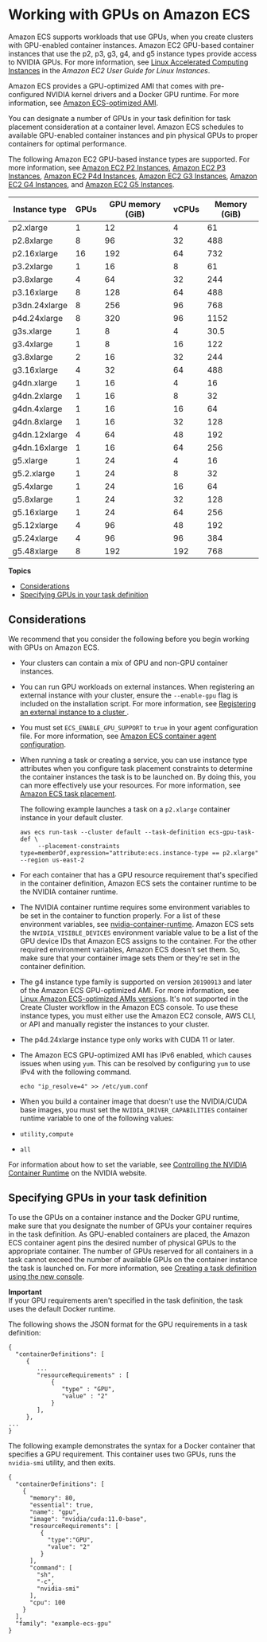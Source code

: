 # Working with GPUs on Amazon ECS<a name="ecs-gpu"></a>

Amazon ECS supports workloads that use GPUs, when you create clusters with GPU\-enabled container instances\. Amazon EC2 GPU\-based container instances that use the p2, p3, g3, g4, and g5 instance types provide access to NVIDIA GPUs\. For more information, see [Linux Accelerated Computing Instances](https://docs.aws.amazon.com/AWSEC2/latest/UserGuide/accelerated-computing-instances.html) in the *Amazon EC2 User Guide for Linux Instances*\.

Amazon ECS provides a GPU\-optimized AMI that comes with pre\-configured NVIDIA kernel drivers and a Docker GPU runtime\. For more information, see [Amazon ECS\-optimized AMI](ecs-optimized_AMI.md)\.

You can designate a number of GPUs in your task definition for task placement consideration at a container level\. Amazon ECS schedules to available GPU\-enabled container instances and pin physical GPUs to proper containers for optimal performance\. 

The following Amazon EC2 GPU\-based instance types are supported\. For more information, see [Amazon EC2 P2 Instances](https://aws.amazon.com/ec2/instance-types/p2/), [Amazon EC2 P3 Instances](https://aws.amazon.com/ec2/instance-types/p3/), [Amazon EC2 P4d Instances](https://aws.amazon.com/ec2/instance-types/p4/), [Amazon EC2 G3 Instances](https://aws.amazon.com/ec2/instance-types/g3/), [Amazon EC2 G4 Instances](https://aws.amazon.com/ec2/instance-types/g4/), and [Amazon EC2 G5 Instances](https://aws.amazon.com/ec2/instance-types/g5/)\.


|  Instance type  |  GPUs  |  GPU memory \(GiB\)  |  vCPUs  |  Memory \(GiB\)  | 
| --- | --- | --- | --- | --- | 
|  p2\.xlarge  |  1  |  12  |  4  |  61  | 
|  p2\.8xlarge  |  8  |  96  |  32  |  488  | 
|  p2\.16xlarge  |  16  |  192  |  64  |  732  | 
|  p3\.2xlarge  |  1  |  16  |  8  |  61  | 
|  p3\.8xlarge  |  4  |  64  |  32  |  244  | 
|  p3\.16xlarge  |  8  |  128  |  64  |  488  | 
|  p3dn\.24xlarge  |  8  |  256  |  96  |  768  | 
|  p4d\.24xlarge  | 8 | 320 | 96 | 1152 | 
|  g3s\.xlarge  |  1  |  8  |  4  |  30\.5  | 
|  g3\.4xlarge  |  1  |  8  |  16  |  122  | 
|  g3\.8xlarge  |  2  |  16  |  32  |  244  | 
|  g3\.16xlarge  |  4  |  32  |  64  |  488  | 
|  g4dn\.xlarge  |  1  |  16  |  4  |  16  | 
|  g4dn\.2xlarge  |  1  |  16  |  8  |  32  | 
|  g4dn\.4xlarge  |  1  |  16  |  16  |  64  | 
|  g4dn\.8xlarge  |  1  |  16  |  32  |  128  | 
|  g4dn\.12xlarge  |  4  |  64  |  48  |  192  | 
|  g4dn\.16xlarge  |  1  |  16  |  64  |  256  | 
|  g5\.xlarge  |  1  |  24  |  4  |  16  | 
|  g5\.2\.xlarge  |  1  |  24  |  8  |  32  | 
|  g5\.4xlarge  |  1  |  24  |  16  |  64  | 
|  g5\.8xlarge  |  1  |  24  |  32  |  128  | 
|  g5\.16xlarge  |  1  |  24  |  64  |  256  | 
|  g5\.12xlarge  |  4  |  96  |  48  |  192  | 
|  g5\.24xlarge  |  4  |  96  |  96  |  384  | 
|  g5\.48xlarge  |  8  |  192  |  192  |  768  | 

**Topics**
+ [Considerations](#gpu-considerations)
+ [Specifying GPUs in your task definition](#ecs-gpu-specifying)

## Considerations<a name="gpu-considerations"></a>

We recommend that you consider the following before you begin working with GPUs on Amazon ECS\.
+ Your clusters can contain a mix of GPU and non\-GPU container instances\.
+ You can run GPU workloads on external instances\. When registering an external instance with your cluster, ensure the `--enable-gpu` flag is included on the installation script\. For more information, see [Registering an external instance to a cluster ](ecs-anywhere-registration.md)\.
+ You must set `ECS_ENABLE_GPU_SUPPORT` to `true` in your agent configuration file\. For more information, see [Amazon ECS container agent configuration](ecs-agent-config.md)\.
+ When running a task or creating a service, you can use instance type attributes when you configure task placement constraints to determine the container instances the task is to be launched on\. By doing this, you can more effectively use your resources\. For more information, see [Amazon ECS task placement](task-placement.md)\.

  The following example launches a task on a `p2.xlarge` container instance in your default cluster\.

  ```
  aws ecs run-task --cluster default --task-definition ecs-gpu-task-def \
       --placement-constraints type=memberOf,expression="attribute:ecs.instance-type == p2.xlarge" --region us-east-2
  ```
+ For each container that has a GPU resource requirement that's specified in the container definition, Amazon ECS sets the container runtime to be the NVIDIA container runtime\.
+ The NVIDIA container runtime requires some environment variables to be set in the container to function properly\. For a list of these environment variables, see [nvidia\-container\-runtime](https://github.com/NVIDIA/nvidia-container-runtime)\. Amazon ECS sets the `NVIDIA_VISIBLE_DEVICES` environment variable value to be a list of the GPU device IDs that Amazon ECS assigns to the container\. For the other required environment variables, Amazon ECS doesn't set them\. So, make sure that your container image sets them or they're set in the container definition\.
+ The g4 instance type family is supported on version `20190913` and later of the Amazon ECS GPU\-optimized AMI\. For more information, see [Linux Amazon ECS\-optimized AMIs versions](ecs-ami-versions.md#ecs-ami-versions-linux)\. It's not supported in the Create Cluster workflow in the Amazon ECS console\. To use these instance types, you must either use the Amazon EC2 console, AWS CLI, or API and manually register the instances to your cluster\.
+ The p4d\.24xlarge instance type only works with CUDA 11 or later\.
+ The Amazon ECS GPU\-optimized AMI has IPv6 enabled, which causes issues when using `yum`\. This can be resolved by configuring `yum` to use IPv4 with the following command\.

  ```
  echo "ip_resolve=4" >> /etc/yum.conf
  ```
+  When you build a container image that doesn't use the NVIDIA/CUDA base images, you must set the `NVIDIA_DRIVER_CAPABILITIES` container runtime variable to one of the following values:
  + `utility,compute`
  + `all`

  For information about how to set the variable, see [Controlling the NVIDIA Container Runtime](https://sarus.readthedocs.io/en/stable/user/custom-cuda-images.html#controlling-the-nvidia-container-runtime) on the NVIDIA website\.

## Specifying GPUs in your task definition<a name="ecs-gpu-specifying"></a>

To use the GPUs on a container instance and the Docker GPU runtime, make sure that you designate the number of GPUs your container requires in the task definition\. As GPU\-enabled containers are placed, the Amazon ECS container agent pins the desired number of physical GPUs to the appropriate container\. The number of GPUs reserved for all containers in a task cannot exceed the number of available GPUs on the container instance the task is launched on\. For more information, see [Creating a task definition using the new console](create-task-definition.md)\.

**Important**  
If your GPU requirements aren't specified in the task definition, the task uses the default Docker runtime\.

The following shows the JSON format for the GPU requirements in a task definition:

```
{
  "containerDefinitions": [
     {
        ...
        "resourceRequirements" : [
            {
               "type" : "GPU", 
               "value" : "2"
            }
        ],
     },
...
}
```

The following example demonstrates the syntax for a Docker container that specifies a GPU requirement\. This container uses two GPUs, runs the `nvidia-smi` utility, and then exits\.

```
{
  "containerDefinitions": [
    {
      "memory": 80,
      "essential": true,
      "name": "gpu",
      "image": "nvidia/cuda:11.0-base",
      "resourceRequirements": [
         {
           "type":"GPU",
           "value": "2"
         }
      ],
      "command": [
        "sh",
        "-c",
        "nvidia-smi"
      ],
      "cpu": 100
    }
  ],
  "family": "example-ecs-gpu"
}
```